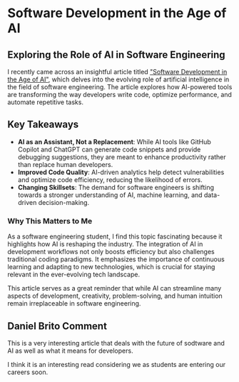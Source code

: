 # Software Development in the Age of AI

## Exploring the Role of AI in Software Engineering

I recently came across an insightful article titled ["Software Development in the Age of AI"](https://brainhub.eu/library/software-developer-age-of-ai), which delves into the evolving role of artificial intelligence in the field of software engineering. The article explores how AI-powered tools are transforming the way developers write code, optimize performance, and automate repetitive tasks.

## Key Takeaways

- **AI as an Assistant, Not a Replacement**: While AI tools like GitHub Copilot and ChatGPT can generate code snippets and provide debugging suggestions, they are meant to enhance productivity rather than replace human developers.
- **Improved Code Quality**: AI-driven analytics help detect vulnerabilities and optimize code efficiency, reducing the likelihood of errors.
- **Changing Skillsets**: The demand for software engineers is shifting towards a stronger understanding of AI, machine learning, and data-driven decision-making.

### Why This Matters to Me

As a software engineering student, I find this topic fascinating because it highlights how AI is reshaping the industry. The integration of AI in development workflows not only boosts efficiency but also challenges traditional coding paradigms. It emphasizes the importance of continuous learning and adapting to new technologies, which is crucial for staying relevant in the ever-evolving tech landscape. 

This article serves as a great reminder that while AI can streamline many aspects of development, creativity, problem-solving, and human intuition remain irreplaceable in software engineering.

## Daniel Brito Comment
This is a very interesting article that deals with the future of sodtware and AI as well as what it means for developers. 

I think it is an interesting read considering we as students are entering our careers soon.
